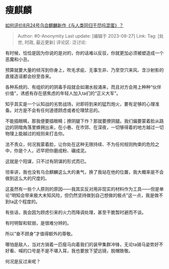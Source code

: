 # 瘦麒麟
[如何评价8月24号乌合麒麟新作《与人类同归于尽吗混蛋》？](https://www.zhihu.com/question/618932578/answer/3184785898)

> Author: #0-Anonymity
> Last update: [编辑于 2023-08-27]
> Link:
> Tag: [处世, 时政, 最近更新]
> 评论区:
> 泛讨论:

有时候，恰恰是因为你说的是对的，你的话难以反驳，你就更加必须被塑造成一个恶魔和小丑。

预算就要大量的倾泻到你身上，吹毛求疵、无事生非、乃至空穴来风、含沙射影的直接造谣都会纷至沓来。

各种系统的、有组织的的阴毒手段就会如潮水般涌来，而且对方会用上种种“伙伴价值”，诱惑有存在感焦虑的年轻人加入ta们的“正义大军”。

知乎其实是一个认知战的劣势战场，对即将到来的猛烈炮火，要有足够的心理准备。对方是不会有任何道德顾虑或者伦理禁忌的。

不能插眼睛，那我便要插眼睛；撩阴腿下作？那就要撩阴腿。我们偏要蒙着脸从路边的阴暗角落里蜂拥出来，在小巷、在市郊、在深夜，一切够得着的地方越过一切物理上能越过的规则来打击你。

法不责众，何况我蒙着脸，让你处在这种无限持续、不为任何规则拘束的危险之中，你是个人，迟早把你磨成粉、碾成泥。

这就是个阳谋，只不过有阴谋的形式而已。

坦率讲，我也没有乌合麒麟这么大的勇气，换了我站在他的位置，我大概率是不会做到这么大的尺度的。

这虽然有一些个人原则的原因——我其实反对用非现实的材料作为工具——但是单论“明知会带来极大未知风险，但仍然坚持做到自己想做的极点”这一点，我是做不到ta这个程度的。

有些话，我会因为顾虑引来的火力而降调处理，甚至干脆暂时避而不谈。

有时明智和软弱，是很难分辨的。

所以“奋不顾身”才值得额外的尊敬。

哪怕是敌人，当对方骑着一匹瘦马向着我们的装甲集群冲锋，无论ta骑马姿势好不好看、喊的口号是不是不堪入耳，我也要放下望远镜，脱帽致敬。

何况是反过来呢？
